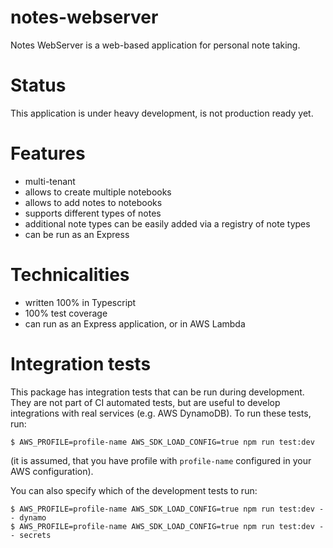 # notes-webserver

Notes WebServer is a web-based application for personal note taking.

# Status

This application is under heavy development, is not production ready yet.

# Features

- multi-tenant
- allows to create multiple notebooks
- allows to add notes to notebooks
- supports different types of notes
- additional note types can be easily added via a registry of note types
- can be run as an Express

# Technicalities

- written 100% in Typescript
- 100% test coverage
- can run as an Express application, or in AWS Lambda

# Integration tests

This package has integration tests that can be run during development. They are not part of CI automated tests,
but are useful to develop integrations with real services (e.g. AWS DynamoDB). To run these tests, run:

```
$ AWS_PROFILE=profile-name AWS_SDK_LOAD_CONFIG=true npm run test:dev
```

(it is assumed, that you have profile with `profile-name` configured in your AWS configuration).

You can also specify which of the development tests to run:

```
$ AWS_PROFILE=profile-name AWS_SDK_LOAD_CONFIG=true npm run test:dev -- dynamo
$ AWS_PROFILE=profile-name AWS_SDK_LOAD_CONFIG=true npm run test:dev -- secrets
```
